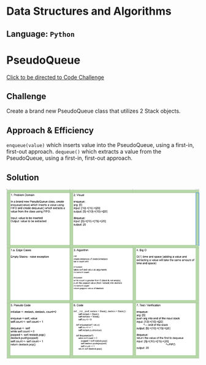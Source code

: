 # Data Structures and Algorithms

## Language: `Python`

# PseudoQueue
[Click to be directed to Code Challenge](https://github.com/gracerosemary/data-structures-and-algorithms/tree/master/python/code_challenges/queue_with_stacks)      

## Challenge
Create a brand new PseudoQueue class that utilizes 2 Stack objects. 

## Approach & Efficiency
`enqueue(value)` which inserts value into the PseudoQueue, using a first-in, first-out approach.
`dequeue()` which extracts a value from the PseudoQueue, using a first-in, first-out approach.


## Solution
![Solution Image](python/assets/pseudo.png)  